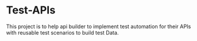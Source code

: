 # Test-APIs
This project is to help api builder to implement test automation for their APIs with reusable test scenarios to build test Data.
